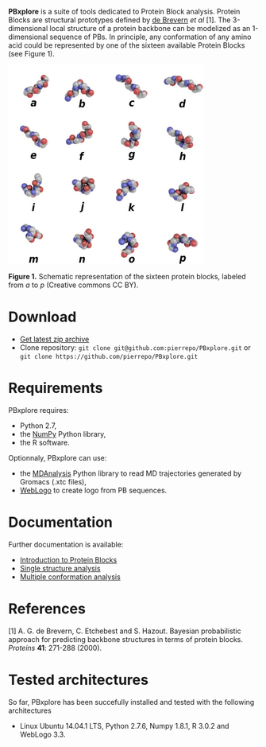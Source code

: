 **PBxplore** is a suite of tools dedicated to Protein Block analysis. Protein Blocks are structural prototypes defined by [de Brevern](http://www.dsimb.inserm.fr/~debrevern/index.php) *et al* [1]. The 3-dimensional local structure of a protein backbone can be modelized as an 1-dimensional sequence of PBs. In principle, any conformation of any amino acid could be represented by one of the sixteen available Protein Blocks (see Figure 1).

![PBs](doc/img/PBs.jpg "PBs")

**Figure 1.** Schematic representation of the sixteen protein blocks, labeled from *a* to *p* (Creative commons CC BY).

# Download

- [Get latest zip archive](https://github.com/pierrepo/PBxplore/archive/master.zip)
- Clone repository: `git clone git@github.com:pierrepo/PBxplore.git` or `git clone https://github.com/pierrepo/PBxplore.git`

# Requirements

PBxplore requires: 

* Python 2.7, 
* the [NumPy](http://numpy.scipy.org/ "NumPy") Python library, 
* the R software.

Optionnaly, PBxplore can use:

* the [MDAnalysis](https://code.google.com/p/mdanalysis/) Python library to read MD trajectories generated by Gromacs (.xtc files),
* [WebLogo](http://weblogo.berkeley.edu/) to create logo from PB sequences.

# Documentation

Further documentation is available:

- [Introduction to Protein Blocks](doc/intro.PBs.md)
- [Single structure analysis](doc/single.structure.analysis.md)
- [Multiple conformation analysis](doc/multiple.conformation.analysis.md)


# References
[1] A. G. de Brevern, C. Etchebest and S. Hazout. Bayesian probabilistic approach for predicting backbone structures in terms of protein blocks. *Proteins* **41**: 271-288 (2000).

# Tested architectures

So far, PBxplore has been succefully installed and tested with the following architectures 

* Linux Ubuntu 14.04.1 LTS, Python 2.7.6, Numpy 1.8.1, R 3.0.2 and WebLogo 3.3.

